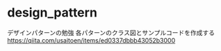 # design_pattern

デザインパターンの勉強
各パターンのクラス図とサンプルコードを作成する
https://qiita.com/usaitoen/items/ed0337dbbb43052b3000
